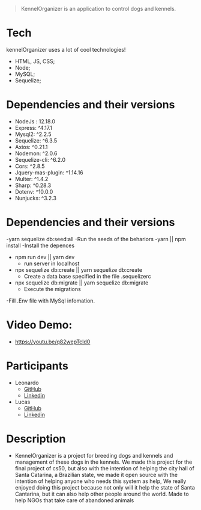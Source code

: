 > KennelOrganizer is an application to control dogs and kennels.


# Tech

kennelOrganizer uses a lot of cool technologies!

  - HTML, JS, CSS;
  - Node;
  - MySQL;
  - Sequelize;

# Dependencies and their versions

  - NodeJs : 12.18.0
  - Express: ^4.17.1
  - Mysql2: ^2.2.5
  - Sequelize: ^6.3.5
  - Axios: ^0.21.1
  - Nodemon: ^2.0.6
  - Sequelize-cli: ^6.2.0
  - Cors: ^2.8.5
  - Jquery-mas-plugin: ^1.14.16
  - Multer: ^1.4.2
  - Sharp: ^0.28.3
  - Dotenv: ^10.0.0
  - Nunjucks: ^3.2.3

# Dependencies and their versions
  -yarn sequelize db:seed:all
    -Run the seeds of the behariors
  -yarn || npm install
    -Install the depences
  - npm run dev || yarn dev
    - run server in localhost
  - npx sequelize db:create || yarn sequelize db:create
    - Create a data base specified in the file .sequelizerc
  - npx sequelize db:migrate || yarn sequelize db:migrate
    - Execute the migrations
   
  -Fill .Env file with MySql infomation.

# Video Demo:
  - https://youtu.be/q82wepTcld0


# Participants
  - Leonardo
    - [GitHub](https://github.com/Leonardo-PRT) 
    - [Linkedin](https://www.linkedin.com/in/leonardo-neves-porto-01b325191/)
  - Lucas
    - [GitHub](https://github.com/LucasRelva) 
    - [Linkedin](https://www.linkedin.com/in/lucasrelva/)
 

# Description
  - KennelOrganizer is a project for breeding dogs and kennels and management of these dogs in the kennels. We made this project for the final project of cs50, but also with the intention of helping the city hall of Santa Catarina, a Brazilian state, we made it open source with the intention of helping anyone who needs this system as help, We really enjoyed doing this project because not only will it help the state of Santa Cantarina, but it can also help other people around the world. Made to help NGOs that take care of abandoned animals
